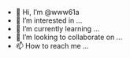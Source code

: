 - 👋 Hi, I’m @www61a
- 👀 I’m interested in ...
- 🌱 I’m currently learning ...
- 💞️ I’m looking to collaborate on ...
- 📫 How to reach me ...

<!---
www61a/www61a is a ✨ special ✨ repository because its `README.md` (this file) appears on your GitHub profile.
You can click the Preview link to take a look at your changes.
--->
